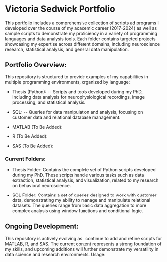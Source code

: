 # Victoria Sedwick Portfolio


This portfolio includes a comprehensive collection of scripts ad programs I developed over the course of my academic career (2017-2024) as well as sample scripts to demonstrate my proficiency in a variety of programming languages and data analysis tools. Each folder contains targeted projects showcasing my expertise across different domains, including neuroscience research, statistical analysis, and general data manipulation.

## Portfolio Overview:

This repository is structured to provide examples of my capabilities in multiple programming environments, organized by language:
- Thesis (Python):
-- Scripts and tools developed during my PhD, including data analysis for neurophysiological recordings, image processing, and statistical analysis.

- SQL:
-- Queries for data manipulation and analysis, focusing on customer data and relational database management.

- MATLAB (To Be Added):

- R (To Be Added):

- SAS (To Be Added):

### Current Folders:

- Thesis Folder: Contains the complete set of Python scripts developed during my PhD. These scripts handle various tasks such as data extraction, statistical analysis, and visualization, related to my research on behavioral neuroscience.

- SQL Folder: Contains a set of queries designed to work with customer data, demonstrating my ability to manage and manipulate relational datasets. The queries range from basic data aggregation to more complex analysis using window functions and conditional logic.

## Ongoing Development:

This repository is actively evolving as I continue to add and refine scripts for MATLAB, R, and SAS. The current content represents a strong foundation of my skills, and upcoming additions will further demonstrate my versatility in data science and research environments.
Usage:

